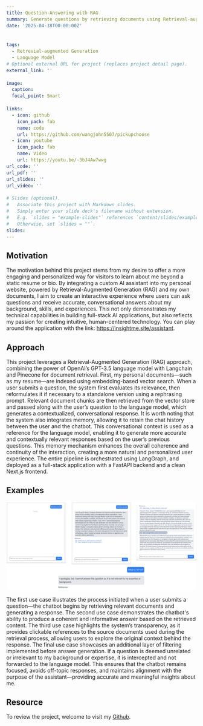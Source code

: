 ```yaml
---
title: Question-Answering with RAG
summary: Generate questions by retrieving documents using Retrieval-augmented Generation (RAG).
date: '2025-04-18T00:00:00Z'


tags:
  - Retrevial-augmented Generation
  - Language Model
# Optional external URL for project (replaces project detail page).
external_link: ''

image:
  caption: 
  focal_point: Smart

links:
  - icon: github
    icon_pack: fab
    name: code
    url: https://github.com/wangjohn5507/pickupchoose
  - icon: youtube
    icon_pack: fab
    name: Video
    url: https://youtu.be/-3bJ4Aw7wwg
url_code: ''
url_pdf: ''
url_slides: ''
url_video: ''

# Slides (optional).
#   Associate this project with Markdown slides.
#   Simply enter your slide deck's filename without extension.
#   E.g. `slides = "example-slides"` references `content/slides/example-slides.md`.
#   Otherwise, set `slides = ""`.
slides: 
---
```

## Motivation

The motivation behind this project stems from my desire to offer a more engaging and personalized way for visitors to learn about me beyond a static resume or bio. By integrating a custom AI assistant into my personal website, powered by Retrieval-Augmented Generation (RAG) and my own documents, I aim to create an interactive experience where users can ask questions and receive accurate, conversational answers about my background, skills, and experiences. This not only demonstrates my technical capabilities in building full-stack AI applications, but also reflects my passion for creating intuitive, human-centered technology. You can play around the application with the link: https://insightme.site/assistant.

## Approach

This project leverages a Retrieval-Augmented Generation (RAG) approach, combining the power of OpenAI’s GPT-3.5 language model with Langchain and Pinecone for document retrieval. First, my personal documents—such as my resume—are indexed using embedding-based vector search. When a user submits a question, the system first evaluates its relevance, then reformulates it if necessary to a standalone version using a rephrasing prompt. Relevant document chunks are then retrieved from the vector store and passed along with the user’s question to the language model, which generates a contextualized, conversational response. It is worth noting that the system also integrates memory, allowing it to retain the chat history between the user and the chatbot. This conversational context is used as a reference for the language model, enabling it to generate more accurate and contextually relevant responses based on the user’s previous questions. This memory mechanism enhances the overall coherence and continuity of the interaction, creating a more natural and personalized user experience. The entire pipeline is orchestrated using LangGraph, and deployed as a full-stack application with a FastAPI backend and a clean Next.js frontend.


## Examples

![Alt text](example1.png)

The first use case illustrates the process initiated when a user submits a question—the chatbot begins by retrieving relevant documents and generating a response. The second use case demonstrates the chatbot's ability to produce a coherent and informative answer based on the retrieved content. The third use case highlights the system’s transparency, as it provides clickable references to the source documents used during the retrieval process, allowing users to explore the original context behind the response. The final use case showcases an additional layer of filtering implemented before answer generation. If a question is deemed unrelated or irrelevant to my background or expertise, it is intercepted and not forwarded to the language model. This ensures that the chatbot remains focused, avoids off-topic responses, and maintains alignment with the purpose of the assistant—providing accurate and meaningful insights about me.

## Resource

To review the project, welcome to visit my [Github](https://github.com/wangjohn5507/insightme).
